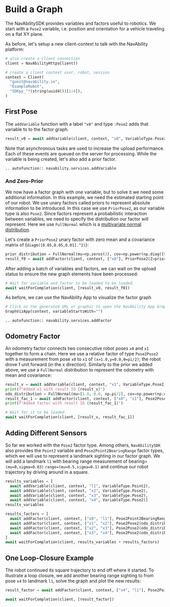 # Build a Graph

The NavAbilitySDK provides variables and factors useful to robotics.  We start with a `Pose2` variable, i.e. position and orientation for a vehicle traveling on a flat XY plane.  

As before, let's setup a new client-context to talk with the NavAbility platform:
```python
# also create a client connection
client = NavAbilityHttpsClient()

# create a client context user, robot, session
context = Client(
  "guest@navability.io",
  "ExampleRobot",
  "SDKpy_"*(string(uuid4())[1:4]),
)
```

## First Pose

The `addVariable` function with a label `"x0"` and type `:Pose2` adds that variable to  to the factor graph.

```python
result_v0 = await addVariable(client, context, "x0", VariableType.Pose2)
```

Note that asynchronous tasks are used to increase the upload performance.  Each of these events are queued on the server for processing.  While the variable is being created, let's also add a prior factor.

```{eval-rst}
.. autofunction:: navability.services.addVariable
```

### And Zero-Prior

We now have a factor graph with one variable, but to solve it we need some additional information.  In this example, we need the estimated starting point of our robot.
We use unary factors called priors to represent absolute information to be introduced.  In this case we use `PriorPose2`, as our variable type is also `Pose2`.
Since factors represent a probabilistic interaction between variables, we need to specify the distribution our factor will represent. Here we use `FullNormal` which is a [multivariate normal distribution](https://en.wikipedia.org/wiki/Multivariate_normal_distribution). 

Let's create a `PriorPose2` unary factor with zero mean and a covariance matrix of (`diagm([0.05,0.05,0.01].^2)`):
```python
prior_distribution = FullNormal(mu=np.zeros(3), cov=np.power(np.diag([0.1, 0.1, 0.1]),2))
result_f0 = await addFactor(client, context, ["x0"], PriorPose2(Z=prior_distribution)) 
```

After adding a batch of variables and factors, we can wait on the upload status to ensure the new graph elements have been processed:
```python
# Wait for variable and factor to be loaded to be loaded.
await waitForCompletion(client, [result_v0, result_f0])
```

As before, we can use the NavAbility App to visualize the factor graph
```python
# Click on the generated URL or graphic to open the NavAbility App Graph visualization page for this session
GraphVizApp(context, variableStartsWith="")
```

<!-- ```{eval-rst}
.. automodule:: navability.services
   :members: addVariable
``` -->
```{eval-rst}
.. autofunction:: navability.services.addFactor
```

## Odometry Factor

An odometry factor connects two consecutive robot poses `x0` and `x1` together to form a chain.  Here we use a relative factor of type `Pose2Pose2` with a measurement from pose `x0` to `x1` of `(x=1.0,y=0.0,θ=pi/2)`; the robot drove 1 unit forward (in the x direction).  Similarly to the prior we added above, we use a `FullNormal` distribution to represent the odometry with mean and covariance:
```python
result_v = await addVariable(client, context, "x1", VariableType.Pose2)
print(f"Added x1 with result ID {result_v}")
odo_distribution = FullNormal(mu=[1.0, 0.0, np.pi/2], cov=np.power(np.diag([0.1, 0.1, 0.01]),2))
result_fac_1 = await addFactor(client, context, ["x0", "x1"], Pose2Pose2(Z=odo_distribution)) 
print(f"Added factor with result ID {result_fac_1}")

# Wait for it to be loaded.
await waitForCompletion(client, [result_v, result_fac_1])
```

## Adding Different Sensors

So far we worked with the `Pose2` factor type.  Among others, `NavAbilitySDK` also provides the `Point2` variable and `Pose2Point2BearingRange` factor types, which we will use to represent a landmark sighting in our factor graph.  We will add a landmark `l1` with bearing range measurement of bearing=`(mu=0,sigma=0.03)` `range=(mu=0.5,sigma=0.1)` and continue our robot trajectory by driving around in a square.
```python
results_variables = [
  await addVariable(client, context, "l1", VariableType.Point2),
  await addVariable(client, context, "x2", VariableType.Pose2),
  await addVariable(client, context, "x3", VariableType.Pose2),
  await addVariable(client, context, "x4", VariableType.Pose2)]
results_variables

results_factors = [
  await addFactor(client, context, ["x0", "l1"], Pose2Point2BearingRange(Normal(0.0,0.03), Normal(0.5,0.1))),
  await addFactor(client, context, ["x1", "x2"], Pose2Pose2(odo_distribution)),
  await addFactor(client, context, ["x2", "x3"], Pose2Pose2(odo_distribution)),
  await addFactor(client, context, ["x3", "x4"], Pose2Pose2(odo_distribution)),
]
await waitForCompletion(client, results_variables + results_factors)
```

## One Loop-Closure Example

The robot continued its square trajectory to end off where it started.  To illustrate a loop closure, we add another bearing range sighting to from pose `x4` to landmark `l1`, solve the graph and plot the new results: 
```python
result_factor = await addFactor(client, context, ["x4", "l1"], Pose2Point2BearingRange(Normal(0.0,0.03), Normal(0.5,0.1)))

await waitForCompletion(client, [result_factor])
```

<!-- ```@docs
waitForCompletion
NvaSDK.waitForCompletion2
``` -->